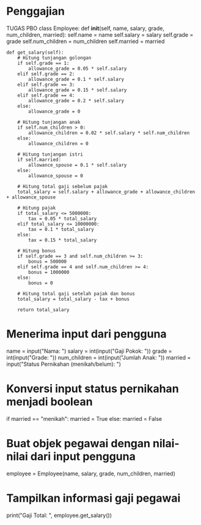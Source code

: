 # Penggajian
TUGAS PBO
class Employee:
    def __init__(self, name, salary, grade, num_children, married):
        self.name = name
        self.salary = salary
        self.grade = grade
        self.num_children = num_children
        self.married = married

    def get_salary(self):
        # Hitung tunjangan golongan
        if self.grade == 1:
            allowance_grade = 0.05 * self.salary
        elif self.grade == 2:
            allowance_grade = 0.1 * self.salary
        elif self.grade == 3:
            allowance_grade = 0.15 * self.salary
        elif self.grade == 4:
            allowance_grade = 0.2 * self.salary
        else:
            allowance_grade = 0
        
        # Hitung tunjangan anak
        if self.num_children > 0:
            allowance_children = 0.02 * self.salary * self.num_children
        else:
            allowance_children = 0

        # Hitung tunjangan istri
        if self.married:
            allowance_spouse = 0.1 * self.salary
        else:
            allowance_spouse = 0

        # Hitung total gaji sebelum pajak
        total_salary = self.salary + allowance_grade + allowance_children + allowance_spouse

        # Hitung pajak
        if total_salary <= 5000000:
            tax = 0.05 * total_salary
        elif total_salary <= 10000000:
            tax = 0.1 * total_salary
        else:
            tax = 0.15 * total_salary

        # Hitung bonus
        if self.grade == 3 and self.num_children >= 3:
            bonus = 500000
        elif self.grade == 4 and self.num_children >= 4:
            bonus = 1000000
        else:
            bonus = 0

        # Hitung total gaji setelah pajak dan bonus
        total_salary = total_salary - tax + bonus

        return total_salary

# Menerima input dari pengguna
name = input("Nama: ")
salary = int(input("Gaji Pokok: "))
grade = int(input("Grade: "))
num_children = int(input("Jumlah Anak: "))
married = input("Status Pernikahan (menikah/belum): ")

# Konversi input status pernikahan menjadi boolean
if married == "menikah":
    married = True
else:
    married = False

# Buat objek pegawai dengan nilai-nilai dari input pengguna
employee = Employee(name, salary, grade, num_children, married)

# Tampilkan informasi gaji pegawai
print("Gaji Total: ", employee.get_salary())
